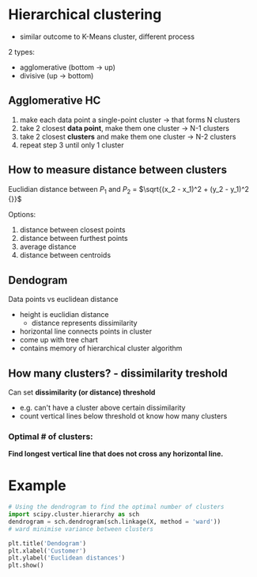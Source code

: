 # Hierarchical clustering

- similar outcome to K-Means cluster, different process

2 types:
- agglomerative (bottom -> up)
- divisive (up -> bottom)

## Agglomerative HC

1. make each data point a single-point cluster -> that forms N clusters
2. take 2 closest **data point**, make them one cluster -> N-1 clusters
3. take 2 closest **clusters** and make them one cluster -> N-2 clusters
4. repeat step 3 until only 1 cluster

## How to measure distance between clusters

Euclidian distance between $P_1$ and $P_2$ = $\sqrt{(x_2 - x_1)^2 + (y_2 - y_1)^2 {}}$

Options:

1. distance between closest points
2. distance between furthest points
3. average distance
4. distance between centroids

## Dendogram

Data points vs euclidean distance

- height is euclidian distance
  - distance represents dissimilarity
- horizontal line connects points in cluster
- come up with tree chart
- contains memory of hierarchical cluster algorithm

## How many clusters? - dissimilarity treshold

Can set **dissimilarity (or distance) threshold**

- e.g. can't have a cluster above certain dissimilarity
- count vertical lines below threshold ot know how many clusters

### Optimal # of clusters:
**Find longest vertical line that does not cross any horizontal line.**

# Example

```python
# Using the dendrogram to find the optimal number of clusters
import scipy.cluster.hierarchy as sch
dendrogram = sch.dendrogram(sch.linkage(X, method = 'ward'))
# ward minimise variance between clusters

plt.title('Dendogram')
plt.xlabel('Customer')
plt.ylabel('Euclidean distances')
plt.show()
```